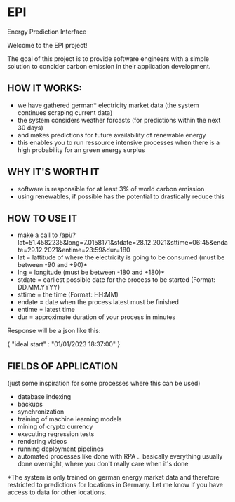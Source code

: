 # EPI
Energy Prediction Interface

Welcome to the EPI project!

The goal of this project is to provide software engineers with a simple solution to concider carbon emission in their application development.


## HOW IT WORKS:
- we have gathered german* electricity market data (the system continues scraping current data)
- the system considers weather forcasts (for predictions within the next 30 days)
- and makes predictions for future availability of renewable energy
- this enables you to run ressource intensive processes when there is a high probability for an green energy surplus

## WHY IT'S WORTH IT
- software is responsible for at least 3% of world carbon emission
- using renewables, if possible has the potential to drastically reduce this

## HOW TO USE IT
- make a call to /api/?lat=51.4582235&long=7.0158171&stdate=28.12.2021&sttime=06:45&endate=29.12.2021&entime=23:59&dur=180
- lat = lattitude of where the electricity is going to be consumed (must be between -90 and +90)*
- lng = longitude (must be between -180 and +180)*
- stdate = earliest possible date for the process to be started (Format: DD.MM.YYYY)
- sttime = the time (Format: HH:MM)
- endate = date when the process latest must be finished
- entime = latest time
- dur = approximate duration of your process in minutes

Response will be a json like this: 

{
  "ideal start" : "01/01/2023 18:37:00"
}

## FIELDS OF APPLICATION
(just some inspiration for some processes where this can be used)
- database indexing
- backups
- synchronization
- training of machine learning models
- mining of crypto currency
- executing regression tests 
- rendering videos 
- running deployment pipelines 
- automated processes like done with RPA
.. basically everything usually done overnight, where you don't really care when it's done 

*The system is only trained on german energy market data and therefore restricted to predictions for locations in Germany. Let me know if you have access to data for other locations.
